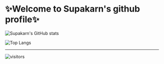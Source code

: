 # ✨Welcome to Supakarn's github profile✨

![Supakarn's GitHub stats](https://github-readme-stats.vercel.app/api?username=o-FuYuMi-o&show_icons=true&count_private=true&theme=dracula)

![Top Langs](https://github-readme-stats.vercel.app/api/top-langs/?username=o-FuYuMi-o&&layout=compact&theme=dracula)

-----

![visitors](https://visitor-badge.glitch.me/badge?page_id=o-FuYuMi-o)




<!--
**o-FuYuMi-o/o-FuYuMi-o** is a ✨ _special_ ✨ repository because its `README.md` (this file) appears on your GitHub profile.

Here are some ideas to get you started:

- 🔭 I’m currently working on ...
- 🌱 I’m currently learning ...
- 👯 I’m looking to collaborate on ...
- 🤔 I’m looking for help with ...
- 💬 Ask me about ...
- 📫 How to reach me: ...
- 😄 Pronouns: ...
- ⚡ Fun fact: ...
- 👋
-->
